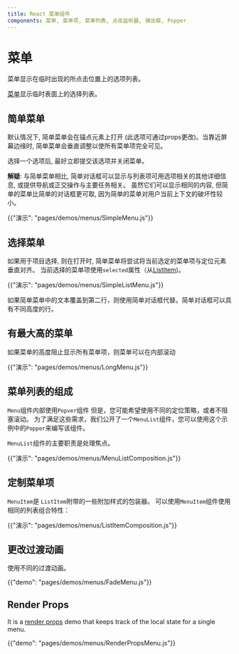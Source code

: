 ```yaml
---
title: React 菜单组件
components: 菜单, 菜单项, 菜单列表, 点击监听器, 弹出框, Popper
---
```

# 菜单

<p class="description">菜单显示在临时出现的所点击位置上的选项列表。</p>

[菜单](https://material.io/design/components/menus.html)显示临时表面上的选择列表。

## 简单菜单

默认情况下, 简单菜单会在锚点元素上打开 (此选项可通过props更改)。当靠近屏幕边缘时, 简单菜单会垂直调整以使所有菜单项完全可见。

选择一个选项后, 最好立即提交该选项并关闭菜单。

**解疑**: 与简单菜单相比, 简单对话框可以显示与列表项可用选项相关的其他详细信息, 或提供导航或正交操作与主要任务相关。 虽然它们可以显示相同的内容, 但简单的菜单比简单的对话框更可取, 因为简单的菜单对用户当前上下文的破坏性较小。

{{"演示": "pages/demos/menus/SimpleMenu.js"}}

## 选择菜单

如果用于项目选择, 则在打开时, 简单菜单将尝试将当前选定的菜单项与定位元素垂直对齐。 当前选择的菜单项使用` selected `属性（从[ListItem](/api/list-item/))。

{{"演示": "pages/demos/menus/SimpleListMenu.js"}}

如果简单菜单中的文本覆盖到第二行，则使用简单对话框代替。简单对话框可以具有不同高度的行。

## 有最大高的菜单

如果菜单的高度阻止显示所有菜单项，则菜单可以在内部滚动

{{"演示": "pages/demos/menus/LongMenu.js"}}

## 菜单列表的组成

`Menu`组件内部使用`Popver`组件 但是，您可能希望使用不同的定位策略，或者不阻塞滚动。 为了满足这些需求，我们公开了一个`MenuList`组件，您可以使用这个示例中的`Popper`来编写该组件。

`MenuList`组件的主要职责是处理焦点。

{{"演示": "pages/demos/menus/MenuListComposition.js"}}

## 定制菜单项

`MenuItem`是 `ListItem`附带的一些附加样式的包装器。 可以使用`MenuItem`组件使用相同的列表组合特性：

{{"演示": "pages/demos/menus/ListItemComposition.js"}}

## 更改过渡动画

使用不同的过渡动画。

{{"demo": "pages/demos/menus/FadeMenu.js"}}

## Render Props

It is a [render props](https://reactjs.org/docs/render-props.html) demo that keeps track of the local state for a single menu.

{{"demo": "pages/demos/menus/RenderPropsMenu.js"}}